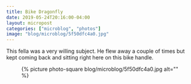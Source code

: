 ```yaml
---
title: Bike Dragonfly
date: 2019-05-24T20:16:00-04:00
layout: micropost
categories: ["microblog", "photos"]
image: "blog/microblog/5f50dfc4a0.jpg"
---
```


This fella was a very willing subject. He flew away a couple of times but kept coming back and sitting right here on this bike handle.

<figure class="photo">
  {% picture photo-square blog/microblog/5f50dfc4a0.jpg alt="" %}
</figure>



